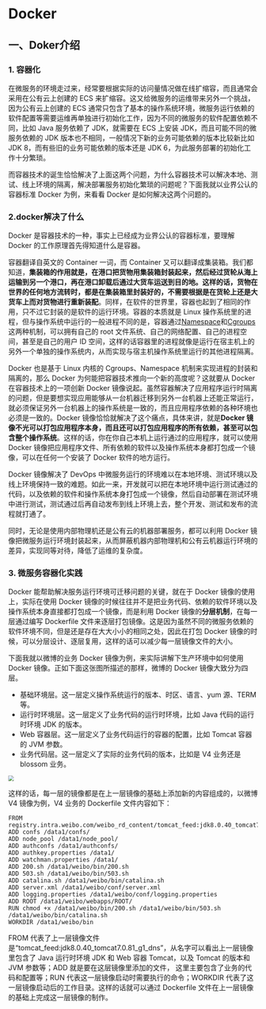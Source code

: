 

# Docker



## 一、Doker介绍



### 1. 容器化

在微服务的环境走过来，经常要根据实际的访问量情况做在线扩缩容，而且通常会采用在公有云上创建的 ECS 来扩缩容。这又给微服务的运维带来另外一个挑战，因为公有云上创建的 ECS 通常只包含了基本的操作系统环境，微服务运行依赖的软件配置等需要运维再单独进行初始化工作，因为不同的微服务的软件配置依赖不同，比如 Java 服务依赖了 JDK，就需要在 ECS 上安装 JDK，而且可能不同的微服务依赖的 JDK 版本也不相同，一般情况下新的业务可能依赖的版本比较新比如 JDK 8，而有些旧的业务可能依赖的版本还是 JDK 6，为此服务部署的初始化工作十分繁琐。

而容器技术的诞生恰恰解决了上面这两个问题，为什么容器技术可以解决本地、测试、线上环境的隔离，解决部署服务初始化繁琐的问题呢？下面我就以业界公认的容器标准 Docker 为例，来看看 Docker 是如何解决这两个问题的。

### 2.docker解决了什么

Docker 是容器技术的一种，事实上已经成为业界公认的容器标准，要理解 Docker 的工作原理首先得知道什么是容器。

容器翻译自英文的 Container 一词，而 Container 又可以翻译成集装箱。我们都知道，**集装箱的作用就是，在港口把货物用集装箱封装起来，然后经过货轮从海上运输到另一个港口，再在港口卸载后通过大货车运送到目的地。这样的话，货物在世界的任何地方流转时，都是在集装箱里封装好的，不需要根据是在货轮上还是大货车上而对货物进行重新装配**。同样，在软件的世界里，容器也起到了相同的作用，只不过它封装的是软件的运行环境。容器的本质就是 Linux 操作系统里的进程，但与操作系统中运行的一般进程不同的是，容器通过[Namespace](https://en.wikipedia.org/wiki/Linux_namespaces)和[Cgroups](https://zh.wikipedia.org/wiki/Cgroups)这两种机制，可以拥有自己的 root 文件系统、自己的网络配置、自己的进程空间，甚至是自己的用户 ID 空间，这样的话容器里的进程就像是运行在宿主机上的另外一个单独的操作系统内，从而实现与宿主机操作系统里运行的其他进程隔离。

Docker 也是基于 Linux 内核的 Cgroups、Namespace 机制来实现进程的封装和隔离的，那么 Docker 为何能把容器技术推向一个新的高度呢？这就要从 Docker 在容器技术上的一项创新 Docker 镜像说起。虽然容器解决了应用程序运行时隔离的问题，但是要想实现应用能够从一台机器迁移到另外一台机器上还能正常运行，就必须保证另外一台机器上的操作系统是一致的，而且应用程序依赖的各种环境也必须是一致的。Docker 镜像恰恰就解决了这个痛点，具体来讲，就是**Docker 镜像不光可以打包应用程序本身，而且还可以打包应用程序的所有依赖，甚至可以包含整个操作系统**。这样的话，你在你自己本机上运行通过的应用程序，就可以使用 Docker 镜像把应用程序文件、所有依赖的软件以及操作系统本身都打包成一个镜像，可以在任何一个安装了 Docker 软件的地方运行。

Docker 镜像解决了 DevOps 中微服务运行的环境难以在本地环境、测试环境以及线上环境保持一致的难题。如此一来，开发就可以把在本地环境中运行测试通过的代码，以及依赖的软件和操作系统本身打包成一个镜像，然后自动部署在测试环境中进行测试，测试通过后再自动发布到线上环境上去，整个开发、测试和发布的流程就打通了。

同时，无论是使用内部物理机还是公有云的机器部署服务，都可以利用 Docker 镜像把微服务运行环境封装起来，从而屏蔽机器内部物理机和公有云机器运行环境的差异，实现同等对待，降低了运维的复杂度。

### 3. 微服务容器化实践

Docker 能帮助解决服务运行环境可迁移问题的关键，就在于 Docker 镜像的使用上，实际在使用 Docker 镜像的时候往往并不是把业务代码、依赖的软件环境以及操作系统本身直接都打包成一个镜像，而是利用 Docker 镜像的**分层机制**，在每一层通过编写 Dockerfile 文件来逐层打包镜像。这是因为虽然不同的微服务依赖的软件环境不同，但是还是存在大大小小的相同之处，因此在打包 Docker 镜像的时候，可以分层设计、逐层复用，这样的话可以减少每一层镜像文件的大小。

下面我就以微博的业务 Docker 镜像为例，来实际讲解下生产环境中如何使用 Docker 镜像。正如下面这张图所描述的那样，微博的 Docker 镜像大致分为四层。

- 基础环境层。这一层定义操作系统运行的版本、时区、语言、yum 源、TERM 等。
- 运行时环境层。这一层定义了业务代码的运行时环境，比如 Java 代码的运行时环境 JDK 的版本。
- Web 容器层。这一层定义了业务代码运行的容器的配置，比如 Tomcat 容器的 JVM 参数。
- 业务代码层。这一层定义了实际的业务代码的版本，比如是 V4 业务还是 blossom 业务。

<img src="https://gitee.com/suqianlei/Pic-Go-Repository/raw/master/img/20200808183125.png" style="zoom:67%;" />

这样的话，每一层的镜像都是在上一层镜像的基础上添加新的内容组成的，以微博 V4 镜像为例，V4 业务的 Dockerfile 文件内容如下：

```
FROM registry.intra.weibo.com/weibo_rd_content/tomcat_feed:jdk8.0.40_tomcat7.0.81_g1_dns
ADD confs /data1/confs/
ADD node_pool /data1/node_pool/
ADD authconfs /data1/authconfs/
ADD authkey.properties /data1/
ADD watchman.properties /data1/
ADD 200.sh /data1/weibo/bin/200.sh
ADD 503.sh /data1/weibo/bin/503.sh
ADD catalina.sh /data1/weibo/bin/catalina.sh
ADD server.xml /data1/weibo/conf/server.xml
ADD logging.properties /data1/weibo/conf/logging.properties
ADD ROOT /data1/weibo/webapps/ROOT/
RUN chmod +x /data1/weibo/bin/200.sh /data1/weibo/bin/503.sh /data1/weibo/bin/catalina.sh
WORKDIR /data1/weibo/bin
```

FROM 代表了上一层镜像文件是“tomcat_feed:jdk8.0.40_tomcat7.0.81_g1_dns”，从名字可以看出上一层镜像里包含了 Java 运行时环境 JDK 和 Web 容器 Tomcat，以及 Tomcat 的版本和 JVM 参数等；ADD 就是要在这层镜像里添加的文件， 这里主要包含了业务的代码和配置等；RUN 代表这一层镜像启动时需要执行的命令；WORKDIR 代表了这一层镜像启动后的工作目录。这样的话就可以通过 Dockerfile 文件在上一层镜像的基础上完成这一层镜像的制作。